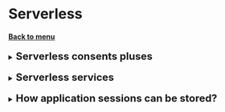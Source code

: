 <h1>Serverless</h1>
<h4> 

[Back to menu](..%2F..%2FMenu.md)

</h4>

[//]: # (Serverless consents pluses)

<details>
    <summary>
        <b><big><big>
            Serverless consents pluses
        </big></big></b>
    </summary>

- you can scale your applications quickly without managing any servers
- Low Cost (charged when code is executed)
- AWS handles the heavy lifting. You need focus only on code

</details>
<br>

[//]: # (Serverless services)

<details>
    <summary>
        <b><big><big>
            Serverless services
        </big></big></b>
    </summary>

- calculation
  - Lambda
  - Fargate
- Integration
  - Event Bridge
  - Step functions
  - SQS and SNS
  - API gateway
- Data storage
  - S3/EFS/Dynamo/
  - RDS Proxy

</details>
<br>

[//]: # (How application sessions can be stored?)

<details>
    <summary>
        <b><big><big>
            How application sessions can be stored?
        </big></big></b>
    </summary>

There are various ways to manage user sessions,
including storing those sessions locally to the node 
responding to the HTTP request or designating 
a layer in your architecture that can store those sessions 
in a scalable and robust manner. Common approaches 
used include utilizing sticky sessions or using a 
distributed cache for your session management. 

In order to address scalability and to provide 
a shared data storage for sessions that can be 
accessed from any individual web server, 
you can abstract the HTTP sessions from the web servers themselves. 

A common solution for this is to leverage 
an in-memory key-value store such as ElastiCache.

**Amazon RDS could be used for session management,
but it isn't as fast as in-memory cache.**

</details>
<br>